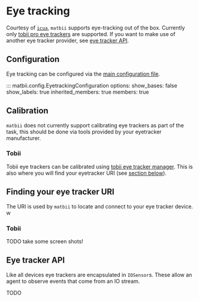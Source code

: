 # Eye tracking

Courtesy of [`icua`](https://github.com/dicelab-rhul/icua2), `matbii` supports eye-tracking out of the box. Currently only [tobii pro eye trackers](https://www.tobii.com/) are supported. If you want to make use of another eye tracker provider, see [eye tracker API](#eye-tracker-api).

## Configuration

Eye tracking can be configured via the [main configuration file](configuration.md).

::: matbii.config.EyetrackingConfiguration
    options:
      show_bases: false
      show_labels: true
      inherited_members: true
      members: true
    
    


<!-- 
- `uri (str | None)`: The eye tracker address (example: `'tet-tcp://172.28.195.1'`). If left unspecified `matbii` will attempt to find an eye tracker. Defaults to: `None` (unspecified).
- `sdk (str)`: The eye tracking SDK to use, current options are: `['tobii']`. Defaults to: `'tobii'`.
- `enabled (bool)`: Whether eye tracking is enabled. Defaults to: `False`.
- `moving_average_n (int)`: The window size to used to smooth eyetracking coordinates. Defaults to: `5`.
- `velocity_threshold (float)`: The threshold on gaze velocity which will determine saccades/fixations. This is defined in screen space, where the screen coordinates are normalised in the range [0,1]. **IMPORTANT NOTE:** different monitor sizes may require different values, unfortunately this is difficult to standardise without access to data on the gaze angle (which would be monitor size independent). Defaults to: `0.5`. -->


## Calibration

`matbii` does not currently support calibrating eye trackers as part of the task, this should be done via tools provided by your eyetracker manufacturer. 

### Tobii

Tobii eye trackers can be calibrated using [tobii eye tracker manager](https://connect.tobii.com/s/etm-downloads?). This is also where you will find your eyetracker URI (see [section below](#finding-your-eye-tracker-uri)).


## Finding your eye tracker URI

The URI is used by `matbii` to locate and connect to your eye tracker device. w

### Tobii





TODO take some screen shots!

## Eye tracker API

Like all devices eye trackers are encapsulated in `IOSensor`s. These allow an agent to observe events that come from an IO stream. 

TODO







